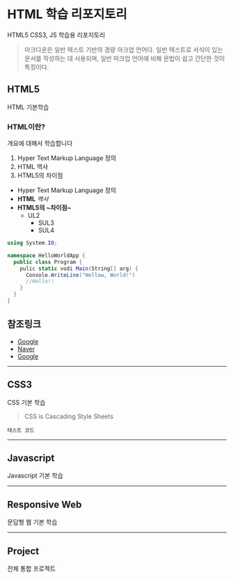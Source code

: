 # HTML 학습 리포지토리
HTML5 CSS3, JS 학습용 리포지토리

>마크다운은 일반 텍스트 기반의 경량 마크업 언어다. 일반 텍스트로 서식이 있는 문서를 작성하는 데 사용되며, 일반 마크업 언어에 비해 문법이 쉽고 간단한 것이 특징이다.
## HTML5
HTML 기본학습

### HTML이란?
개요에 대해서 학습합니다 
1. Hyper Text Markup Language 정의
2. HTML 역사
3. HTML5의 차이점

- Hyper Text Markup Language 정의
- __HTML__ _역사_
- **HTML5의 ~차이점~**
  - UL2
    - SUL3
    - SUL4

```csharp
using System.IO;

namespace HelloWorldApp {
  public class Program {
    pulic static vodi Main(String[] arg) {
      Console.WriteLine("Hellow, World!")
      //Hello!!
    }
  }
}
```

참조링크
-------------

- [Google](https://google.com, "google로 이동")
- [Naver](https://naver.com)
- [Google](https://google.com, "google link")

-------------------

## CSS3
CSS 기본 학습

>CSS is Cascading Style Sheets

`테스트 코드`

-------------------

## Javascript
Javascript 기본 학습

-------------------

## Responsive Web
문답형 웹 기본 학습

------------------

## Project
전체 통합 프로젝트
